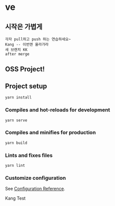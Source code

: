 # ve

## 시작은 가볍게
```
각자 pull하고 push 하는 연습하세요~
Kang -- 이번엔 올라가라
새 브랜치 KK
after merge
```
## OSS Project!
## Project setup
```
yarn install
```

### Compiles and hot-reloads for development
```
yarn serve
```

### Compiles and minifies for production
```
yarn build
```

### Lints and fixes files
```
yarn lint
```

### Customize configuration
See [Configuration Reference](https://cli.vuejs.org/config/).

Kang Test
